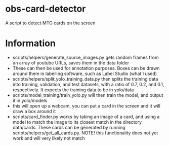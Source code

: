 # obs-card-detector
A script to detect MTG cards on the screen

# Information


- scripts/helpers/generate_source_images.py gets random frames from an array of youtube URLs, saves them in the data folder
- These can then be used for annotation purposes. Boxes can be drawn around them in labelling software, such as Label Studio (what I used)
- scripts/helpers/split_yolo_training_data.py then splits the training data into training, validation, and test datasets, with a ratio of 0.7, 0.2, and 0.1, respectively. It expects the training data to be in yolo/data
- scripts/model_training/train_yolo.py will then train the model, and output it in yolo/models
- this will open up a webcam, you can put a card in the screen and it will draw a box around it
- scripts/card_finder.py works by taking an image of a card, and using a model to match the image to its closest match in the directory data/cards. These cards can be generated by running scripts/helpers/get_all_cards.py. NOTE! this functionality does not yet work and will very likely not match
